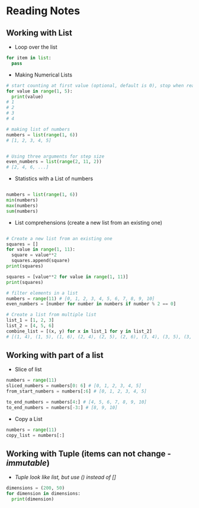 # Reading Notes


## Working with List

- Loop over the list

```python
for item in list:
  pass
```

- Making Numerical Lists
```python
# start counting at first value (optional, default is 0), stop when reaches second value
for value in range(1, 5):
  print(value)
# 1
# 2
# 3
# 4

# making list of numbers
numbers = list(range(1, 6))
# [1, 2, 3, 4, 5]


# Using three arguments for step size
even_numbers = list(range(2, 11, 2))
# [2, 4, 6, ...]

```

- Statistics with a List of numbers
```python

numbers = list(range(1, 6))
min(numbers)
max(numbers)
sum(numbers)
```

- List comprehensions (create a new list from an existing one)
```python

# Create a new list from an existing one
squares = []
for value in range(1, 11):
  square = value**2
  squares.append(square)
print(squares)

squares = [value**2 for value in range(1, 11)]
print(squares)

# filter elements in a list
numbers = range(11) # [0, 1, 2, 3, 4, 5, 6, 7, 8, 9, 10]
even_numbers = [number for number in numbers if number % 2 == 0]

# Create a list from multiple list
list_1 = [1, 2, 3]
list_2 = [4, 5, 6]
combine_list = [(x, y) for x in list_1 for y in list_2]
# [(1, 4), (1, 5), (1, 6), (2, 4), (2, 5), (2, 6), (3, 4), (3, 5), (3, 6)]
```

## Working with part of a list

- Slice of list
```python
numbers = range(11)
sliced_numbers = numbers[0: 6] # [0, 1, 2, 3, 4, 5]
from_start_numbers = numbers[:6] # [0, 1, 2, 3, 4, 5]

to_end_numbers = numbers[4:] # [4, 5, 6, 7, 8, 9, 10]
to_end_numbers = numbers[-3:] # [8, 9, 10]

```

- Copy a List
```python
numbers = range(11)
copy_list = numbers[:]

```

## Working with Tuple (items can not change - _immutable_)
- _Tuple look like list, but use () instead of []_

```python
dimensions = (200, 50)
for dimension in dimensions:
  print(dimension)
```







